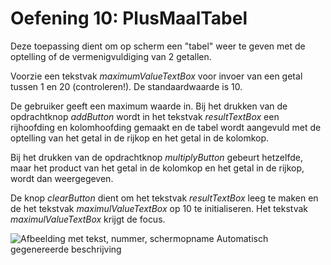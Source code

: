 # Oefening 10: PlusMaalTabel

Deze toepassing dient om op scherm een "tabel" weer te geven met de
optelling of de vermenigvuldiging van 2 getallen.

Voorzie een tekstvak *maximumValueTextBox* voor invoer van een getal
tussen 1 en 20 (controleren!). De standaardwaarde is 10.

De gebruiker geeft een maximum waarde in. Bij het drukken van de
opdrachtknop *addButton* wordt in het tekstvak *resultTextBox* een
rijhoofding en kolomhoofding gemaakt en de tabel wordt aangevuld met de
optelling van het getal in de rijkop en het getal in de kolomkop.

Bij het drukken van de opdrachtknop *multiplyButton* gebeurt hetzelfde,
maar het product van het getal in de kolomkop en het getal in de rijkop,
wordt dan weergegeven.

De knop *clearButton* dient om het tekstvak *resultTextBox* leeg te
maken en de het tekstvak *maximulValueTextBox* op 10 te initialiseren.
Het tekstvak *maximulValueTextBox* krijgt de focus.

![Afbeelding met tekst, nummer, schermopname Automatisch gegenereerde
beschrijving](./media/image1.png)
